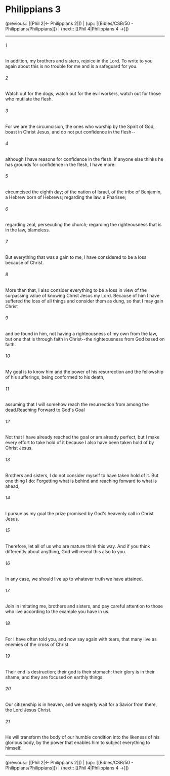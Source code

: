 # Philippians 3

(previous:: [[Phil 2|← Philippians 2]]) | (up:: [[Bibles/CSB/50 - Philippians/Philippians]]) | (next:: [[Phil 4|Philippians 4 →]])

***


###### 1 
In addition, my brothers and sisters, rejoice in the Lord. To write to you again about this is no trouble for me and is a safeguard for you. 

###### 2 
Watch out for the dogs, watch out for the evil workers, watch out for those who mutilate the flesh. 

###### 3 
For we are the circumcision, the ones who worship by the Spirit of God, boast in Christ Jesus, and do not put confidence in the flesh-- 

###### 4 
although I have reasons for confidence in the flesh. If anyone else thinks he has grounds for confidence in the flesh, I have more: 

###### 5 
circumcised the eighth day; of the nation of Israel, of the tribe of Benjamin, a Hebrew born of Hebrews; regarding the law, a Pharisee; 

###### 6 
regarding zeal, persecuting the church; regarding the righteousness that is in the law, blameless. 

###### 7 
But everything that was a gain to me, I have considered to be a loss because of Christ. 

###### 8 
More than that, I also consider everything to be a loss in view of the surpassing value of knowing Christ Jesus my Lord. Because of him I have suffered the loss of all things and consider them as dung, so that I may gain Christ 

###### 9 
and be found in him, not having a righteousness of my own from the law, but one that is through faith in Christ--the righteousness from God based on faith. 

###### 10 
My goal is to know him and the power of his resurrection and the fellowship of his sufferings, being conformed to his death, 

###### 11 
assuming that I will somehow reach the resurrection from among the dead.Reaching Forward to God's Goal 

###### 12 
Not that I have already reached the goal or am already perfect, but I make every effort to take hold of it because I also have been taken hold of by Christ Jesus. 

###### 13 
Brothers and sisters, I do not consider myself to have taken hold of it. But one thing I do: Forgetting what is behind and reaching forward to what is ahead, 

###### 14 
I pursue as my goal the prize promised by God's heavenly call in Christ Jesus. 

###### 15 
Therefore, let all of us who are mature think this way. And if you think differently about anything, God will reveal this also to you. 

###### 16 
In any case, we should live up to whatever truth we have attained. 

###### 17 
Join in imitating me, brothers and sisters, and pay careful attention to those who live according to the example you have in us. 

###### 18 
For I have often told you, and now say again with tears, that many live as enemies of the cross of Christ. 

###### 19 
Their end is destruction; their god is their stomach; their glory is in their shame; and they are focused on earthly things. 

###### 20 
Our citizenship is in heaven, and we eagerly wait for a Savior from there, the Lord Jesus Christ. 

###### 21 
He will transform the body of our humble condition into the likeness of his glorious body, by the power that enables him to subject everything to himself.

***

(previous:: [[Phil 2|← Philippians 2]]) | (up:: [[Bibles/CSB/50 - Philippians/Philippians]]) | (next:: [[Phil 4|Philippians 4 →]])
